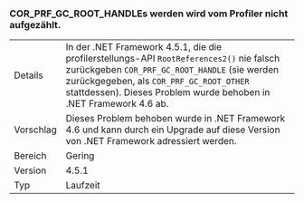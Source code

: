 ### <a name="corprfgcroothandles-are-not-being-enumerated-by-profilers"></a>COR_PRF_GC_ROOT_HANDLEs werden wird vom Profiler nicht aufgezählt.

|   |   |
|---|---|
|Details|In der .NET Framework 4.5.1, die die profilerstellungs-API <code>RootReferences2()</code> nie falsch zurückgeben <code>COR_PRF_GC_ROOT_HANDLE</code> (sie werden zurückgegeben, als <code>COR_PRF_GC_ROOT_OTHER</code> stattdessen). Dieses Problem wurde behoben in .NET Framework 4.6 ab.|
|Vorschlag|Dieses Problem behoben wurde in .NET Framework 4.6 und kann durch ein Upgrade auf diese Version von .NET Framework adressiert werden.|
|Bereich|Gering|
|Version|4.5.1|
|Typ|Laufzeit|

